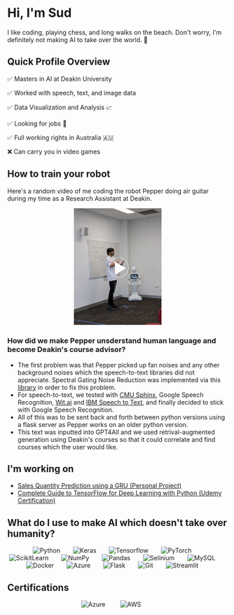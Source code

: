 # Hi, I'm Sud
I like coding, playing chess, and long walks on the beach. Don't worry, I'm definitely not making AI to take over the world. 🤖
<br>

## Quick Profile Overview
✅ Masters in AI at Deakin University


✅ Worked with speech, text, and image data


✅ Data Visualization and Analysis 📈


✅ Looking for jobs 👀


✅ Full working rights in Australia 🇦🇺


❌ Can carry you in video games
<br>

## How to train your robot
Here's a random video of me coding the robot Pepper doing air guitar during my time as a Research Assistant at Deakin.
<br>
<p align="center" width="100%"> 
<a href="https://youtube.com/shorts/iYLsXjNKgI0?feature=share">
    <img src="https://raw.githubusercontent.com/sudislife/sudislife/main/Me%20Presenting%20Pepper.jpg" style="align:center; width:200px; height:auto;">
</a>

### How did we make Pepper unsderstand human language and become Deakin's course advisor?
- The first problem was that Pepper picked up fan noises and any other background noises which the speech-to-text libraries did not appreciate. Spectral Gating Noise Reduction was implemented via this [library](https://pypi.org/project/noisereduce/) in order to fix this problem.
- For speech-to-text, we tested with [CMU Sphinx](https://cmusphinx.github.io/wiki/), Google Speech Recognition, [Wit.ai](https://wit.ai/) and [IBM Speech to Text](http://www.ibm.com/smarterplanet/us/en/ibmwatson/developercloud/speech-to-text.html), and finally decided to stick with Google Speech Recognition.
- All of this was to be sent back and forth between python versions using a flask server as Pepper works on an older python version.
- This text was inputted into GPT4All and we used retrival-augmented generation using Deakin's courses so that it could correlate and find courses which the user would like.

</p>

## I'm working on
- [Sales Quantity Prediction using a GRU (Personal Project)](https://github.com/sudislife/Sales-Quantity-Prediction-using-a-GRU)
- [Complete Guide to TensorFlow for Deep Learning with Python (Udemy Certification)](https://www.udemy.com/course/complete-guide-to-tensorflow-for-deep-learning-with-python/?couponCode=MCLARENT71824)

## What do I use to make AI which doesn't take over humanity?
<p align="center" width="100%">   
    <img alt="Python"      width="50px" style="padding-right:25px;" src="https://cdn.jsdelivr.net/gh/devicons/devicon/icons/python/python-plain.svg"/>
    <img alt="Keras"       width="50px" style="padding-right:25px;" src="https://cdn.jsdelivr.net/gh/devicons/devicon/icons/keras/keras-original.svg"/>
    <img alt="Tensorflow"  width="50px" style="padding-right:25px;" src="https://cdn.jsdelivr.net/gh/devicons/devicon/icons/tensorflow/tensorflow-original.svg"/>
    <img alt="PyTorch"     width="50px" style="padding-right:25px;" src="https://cdn.jsdelivr.net/gh/devicons/devicon/icons/pytorch/pytorch-original.svg"/>
    <img alt="ScikitLearn" width="50px" style="padding-right:25px;" src="https://cdn.jsdelivr.net/gh/devicons/devicon/icons/scikitlearn/scikitlearn-original.svg"/>
    <img alt="NumPy"       width="50px" style="padding-right:25px;" src="https://cdn.jsdelivr.net/gh/devicons/devicon/icons/numpy/numpy-original.svg"/>
    <img alt="Pandas"      width="50px" style="padding-right:25px;" src="https://cdn.jsdelivr.net/gh/devicons/devicon/icons/pandas/pandas-original.svg"/>
    <img alt="Selinium"    width="50px" style="padding-right:25px;" src="https://cdn.jsdelivr.net/gh/devicons/devicon/icons/selenium/selenium-original.svg"/>
    <img alt="MySQL"       width="50px" style="padding-right:25px;" src="https://cdn.jsdelivr.net/gh/devicons/devicon/icons/mysql/mysql-original.svg"/>
    <img alt="Docker"      width="50px" style="padding-right:25px;" src="https://cdn.jsdelivr.net/gh/devicons/devicon/icons/docker/docker-original.svg"/>
    <img alt="Azure"       width="50px" style="padding-right:25px;" src="https://cdn.jsdelivr.net/gh/devicons/devicon/icons/azure/azure-original.svg"/>
    <img alt="Flask"       width="50px" style="padding-right:25px;" src="https://cdn.jsdelivr.net/gh/devicons/devicon/icons/flask/flask-original.svg"/>
    <img alt="Git"         width="50px" style="padding-right:25px;" src="https://cdn.jsdelivr.net/gh/devicons/devicon/icons/git/git-original.svg"/>
    <img alt="Streamlit"   width="50px" style="padding-right:25px;" src="https://cdn.jsdelivr.net/gh/devicons/devicon/icons/streamlit/streamlit-original.svg"/>
</p>

## Certifications
<p align="center" width="100%">
    <img alt="Azure" width="100px" style="padding-right:30px;" src="https://k21academy.com/wp-content/uploads/2020/06/AI_Fundamentals-min.png"/>
    <img alt="AWS" width="100px" style="padding-right:30px;" src="https://res.cloudinary.com/hy4kyit2a/f_auto,fl_lossy,q_70/learn/modules/aws-cloud-practitioner-certification-prep/learn-about-the-aws-certified-cloud-practitioner-exam/images/8ef555de1a79ee04d46f669f807e8626_8-e-63168-f-d-72-f-4272-8994-6779-eec-75-ce-9.png"/>
</p>